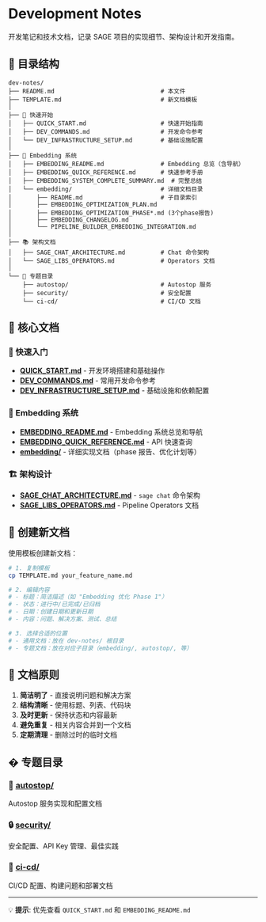 # Development Notes

开发笔记和技术文档，记录 SAGE 项目的实现细节、架构设计和开发指南。

## 📁 目录结构

```
dev-notes/
├── README.md                              # 本文件
├── TEMPLATE.md                            # 新文档模板
│
├── 🚀 快速开始
│   ├── QUICK_START.md                     # 快速开始指南
│   ├── DEV_COMMANDS.md                    # 开发命令参考
│   └── DEV_INFRASTRUCTURE_SETUP.md        # 基础设施配置
│
├── 🎯 Embedding 系统
│   ├── EMBEDDING_README.md                # Embedding 总览（含导航）
│   ├── EMBEDDING_QUICK_REFERENCE.md       # 快速参考手册
│   ├── EMBEDDING_SYSTEM_COMPLETE_SUMMARY.md  # 完整总结
│   └── embedding/                         # 详细文档目录
│       ├── README.md                      # 子目录索引
│       ├── EMBEDDING_OPTIMIZATION_PLAN.md
│       ├── EMBEDDING_OPTIMIZATION_PHASE*.md (3个phase报告)
│       ├── EMBEDDING_CHANGELOG.md
│       └── PIPELINE_BUILDER_EMBEDDING_INTEGRATION.md
│
├── 📚 架构文档
│   ├── SAGE_CHAT_ARCHITECTURE.md          # Chat 命令架构
│   └── SAGE_LIBS_OPERATORS.md             # Operators 文档
│
└── 📂 专题目录
    ├── autostop/                          # Autostop 服务
    ├── security/                          # 安全配置
    └── ci-cd/                             # CI/CD 文档
```

## 📖 核心文档

### 🎯 快速入门
- **[QUICK_START.md](./QUICK_START.md)** - 开发环境搭建和基础操作
- **[DEV_COMMANDS.md](./DEV_COMMANDS.md)** - 常用开发命令参考
- **[DEV_INFRASTRUCTURE_SETUP.md](./DEV_INFRASTRUCTURE_SETUP.md)** - 基础设施和依赖配置

### 🔧 Embedding 系统
- **[EMBEDDING_README.md](./EMBEDDING_README.md)** - Embedding 系统总览和导航
- **[EMBEDDING_QUICK_REFERENCE.md](./EMBEDDING_QUICK_REFERENCE.md)** - API 快速查询
- **[embedding/](./embedding/)** - 详细实现文档（phase 报告、优化计划等）

### 🏗️ 架构设计
- **[SAGE_CHAT_ARCHITECTURE.md](./SAGE_CHAT_ARCHITECTURE.md)** - `sage chat` 命令架构
- **[SAGE_LIBS_OPERATORS.md](./SAGE_LIBS_OPERATORS.md)** - Pipeline Operators 文档

## 📝 创建新文档

使用模板创建新文档：

```bash
# 1. 复制模板
cp TEMPLATE.md your_feature_name.md

# 2. 编辑内容
# - 标题：简洁描述（如 "Embedding 优化 Phase 1"）
# - 状态：进行中/已完成/已归档
# - 日期：创建日期和更新日期
# - 内容：问题、解决方案、测试、总结

# 3. 选择合适的位置
# - 通用文档：放在 dev-notes/ 根目录
# - 专题文档：放在对应子目录（embedding/, autostop/, 等）
```

## 🎯 文档原则

1. **简洁明了** - 直接说明问题和解决方案
2. **结构清晰** - 使用标题、列表、代码块
3. **及时更新** - 保持状态和内容最新
4. **避免重复** - 相关内容合并到一个文档
5. **定期清理** - 删除过时的临时文档

## � 专题目录

### 🔄 [autostop/](./autostop/)
Autostop 服务实现和配置文档

### 🔒 [security/](./security/)
安全配置、API Key 管理、最佳实践

### 🔧 [ci-cd/](./ci-cd/)
CI/CD 配置、构建问题和部署文档

---

💡 **提示**: 优先查看 `QUICK_START.md` 和 `EMBEDDING_README.md`
